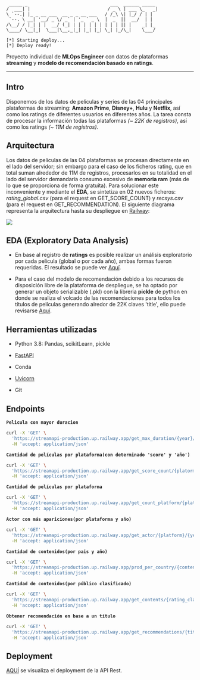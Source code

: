 ```plaintext
 _____ _                               ___  ______ _____ 
/  ___| |                             / _ \ | ___ \_   _|
\ `--.| |_ _ __ ___  __ _ _ __ ___   / /_\ \| |_/ / | |  
 `--. \ __| '__/ _ \/ _` | '_ ` _ \  |  _  ||  __/  | |  
/\__/ / |_| | |  __/ (_| | | | | | | | | | || |    _| |_ 
\____/ \__|_|  \___|\__,_|_| |_| |_| \_| |_/\_|    \___/ 

[*] Starting deploy...
[*] Deploy ready!
```

Proyecto individual de **MLOps Engineer** con datos de plataformas **streaming** y **modelo de recomendación basado en ratings**.



---



## Intro



Disponemos de los datos de peliculas y series de las 04 principales plataformas de streaming: **Amazon Prime**, **Disney+**, **Hulu** y **Netflix**, así como los ratings de diferentes usuarios en diferentes años. La tarea consta de procesar la información todas las plataformas *(~ 22K de registros)*, así como los ratings *(~ 11M de registros)*.



## Arquitectura

Los datos de películas de las 04 plataformas se procesan directamente en el lado del servidor; sin embargo para el caso de los ficheros rating, que en total suman alrededor de 11M de registros, procesarlos en su totalidad en el lado del servidor demandaría consumo excesivo de **memoria ram** (más de lo que se proporciona de forma gratuita). Para solucionar este inconveniente y mediante el **EDA**, se sintetiza en 02 nuevos ficheros: *rating_global.csv* (para el request en GET_SCORE_COUNT) y *recsys.csv* (para el request en GET_RECOMMENDATION). El siguiente diagrama representa la arquitectura hasta su despliegue en <a href=https://railway.app/>Railway</a>:


<a href="https://lh3.googleusercontent.com/drive-viewer/AAOQEOT4kxHDWopLM2vkqgESRgJB7M2FAgCuvMTsiHuzAEq1plXzq9zhb-Gl90BtbZgeMYkzBkbZ610IrtS612XJFcFCYvo_Og=s1600?source=screenshot.guru"> <img src="https://lh3.googleusercontent.com/drive-viewer/AAOQEOT4kxHDWopLM2vkqgESRgJB7M2FAgCuvMTsiHuzAEq1plXzq9zhb-Gl90BtbZgeMYkzBkbZ610IrtS612XJFcFCYvo_Og=s1600" /> </a>

## EDA (Exploratory Data Analysis)

+ En base al registro de **ratings** es posible realizar un análisis exploratorio por cada pelicula (global o por cada año), ambas formas fueron requeridas. El resultado se puede ver <a href=https://github.com/v1c4r10us/stream_api/blob/main/ratings/EDA.ipynb>Aquí</a>.

+ Para el caso del modelo de recomendación debido a los recursos de disposición libre de la plataforma de despliegue, se ha optado por generar un objeto serializable (.pkl) con la libreria **pickle** de python en donde se realiza el volcado de las recomendaciones para todos los títulos de películas generando alredor de 22K claves 'title', ello puede revisarse <a href=https://github.com/v1c4r10us/stream_api/blob/main/datasets/model.ipynb>Aquí</a>.

## Herramientas utilizadas



+ Python 3.8: Pandas, scikitLearn, pickle

+ <a href=https://fastapi.tiangolo.com/>FastAPI</a>

+ Conda

+ <a href=https://www.uvicorn.org/>Uvicorn</a>

+ Git



## Endpoints

**`Pelicula con mayor duracion`**
```bash
curl -X 'GET' \
  'https://streamapi-production.up.railway.app/get_max_duration/{year}/{platform}/{duration_type}' \
  -H 'accept: application/json'
```

**`Cantidad de películas por plataforma(con determinado 'score' y 'año')`**
```bash
curl -X 'GET' \
  'https://streamapi-production.up.railway.app/get_score_count/{platorm}/{scored}/{year}' \
  -H 'accept: application/json'
```

**`Cantidad de películas por plataforma`**
```bash
curl -X 'GET' \
  'https://streamapi-production.up.railway.app/get_count_platform/{platform}' \
  -H 'accept: application/json'
```

**`Actor con más apariciones(por plataforma y año)`**
```bash
curl -X 'GET' \
  'https://streamapi-production.up.railway.app/get_actor/{platform}/{year}' \
  -H 'accept: application/json'
```

**`Cantidad de contenidos(por pais y año)`**
```bash
curl -X 'GET' \
  'https://streamapi-production.up.railway.app/prod_per_country/{content_type}/{country}/{year}' \
  -H 'accept: application/json'
```

**`Cantidad de contenidos(por público clasificado)`**
```bash
curl -X 'GET' \
  'https://streamapi-production.up.railway.app/get_contents/{rating_class}' \
  -H 'accept: application/json'
```

**`Obtener recomendación en base a un título`**
```bash
curl -X 'GET' \
  'https://streamapi-production.up.railway.app/get_recommendations/{title}' \
  -H 'accept: application/json'
```
## Deployment

<a href=https://streamapi-production.up.railway.app/> AQUÍ</a> se visualiza el deployment de la API Rest.
